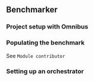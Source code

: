 
## Benchmarker

### Project setup with Omnibus

### Populating the benchmark

See `Module contributor`

### Setting up an orchestrator 

